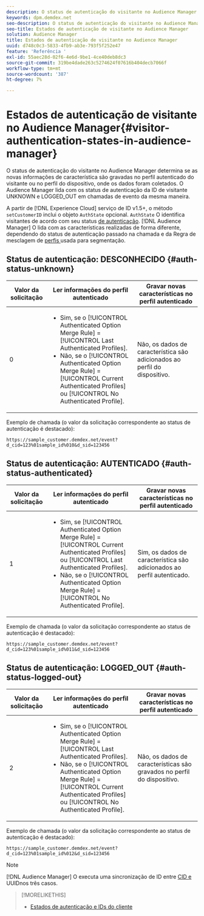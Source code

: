```yaml
---
description: O status de autenticação do visitante no Audience Manager determina se as novas informações de característica são gravadas no perfil autenticado do visitante ou no perfil do dispositivo, onde os dados foram coletados. O Audience Manager lida com os status de autenticação da ID de visitante UNKNOWN e LOGGED_OUT em chamadas de evento da mesma maneira.
keywords: dpm.demdex.net
seo-description: O status de autenticação do visitante no Audience Manager determina se as novas informações de característica são gravadas no perfil autenticado do visitante ou no perfil do dispositivo, onde os dados foram coletados. O Audience Manager lida com os status de autenticação da ID de visitante UNKNOWN e LOGGED_OUT em chamadas de evento da mesma maneira.
seo-title: Estados de autenticação de visitante no Audience Manager
solution: Audience Manager
title: Estados de autenticação de visitante no Audience Manager
uuid: d748c0c3-5833-4fb9-ab3e-793f5f252e47
feature: 'Referência '
exl-id: 55aec28d-02f6-4e6d-9be1-4ce40deb8dc3
source-git-commit: 319be4dade263c5274624f07616b404decb7066f
workflow-type: tm+mt
source-wordcount: '387'
ht-degree: 7%

---
```


# Estados de autenticação de visitante no Audience Manager{#visitor-authentication-states-in-audience-manager}

O status de autenticação do visitante no Audience Manager determina se as novas informações de característica são gravadas no perfil autenticado do visitante ou no perfil do dispositivo, onde os dados foram coletados. O Audience Manager lida com os status de autenticação da ID de visitante UNKNOWN e LOGGED_OUT em chamadas de evento da mesma maneira.

A partir de [!DNL Experience Cloud] serviço de ID v1.5+, o método `setCustomerID` inclui o objeto `AuthState` opcional. `AuthState` O identifica visitantes de acordo com seu status  [de autenticação](https://experienceleague.adobe.com/docs/id-service/using/reference/authenticated-state.html). [!DNL Audience Manager] O lida com as características realizadas de forma diferente, dependendo do status de autenticação passado na chamada e da Regra de mesclagem de  [perfis ](../features/profile-merge-rules/merge-rules-dashboard.md) usada para segmentação.

## Status de autenticação: DESCONHECIDO {#auth-status-unknown}

| Valor da solicitação | Ler informações do perfil autenticado | Gravar novas características no perfil autenticado |
|---|---|---|
| 0 | <ul><li>Sim, se o [!UICONTROL Authenticated Option Merge Rule] = [!UICONTROL Last Authenticated Profiles].</li><li>Não, se o [!UICONTROL Authenticated Option Merge Rule] = [!UICONTROL Current Authenticated Profiles] ou [!UICONTROL No Authenticated Profile].</li></ul> | Não, os dados de característica são adicionados ao perfil do dispositivo. |

Exemplo de chamada (o valor da solicitação correspondente ao status de autenticação é destacado):

`https://sample_customer.demdex.net/event?d_cid=123%01sample_id%010&d_sid=123456`

## Status de autenticação: AUTENTICADO {#auth-status-authenticated}

| Valor da solicitação | Ler informações do perfil autenticado | Gravar novas características no perfil autenticado |
|---|---|---|
| 1 | <ul><li>Sim, se [!UICONTROL Authenticated Option Merge Rule] = [!UICONTROL Current Authenticated Profiles] ou [!UICONTROL Last Authenticated Profiles].</li><li>Não, se o [!UICONTROL Authenticated Option Merge Rule] = [!UICONTROL No Authenticated Profile].</li></ul> | Sim, os dados de característica são adicionados ao perfil autenticado. |

Exemplo de chamada (o valor da solicitação correspondente ao status de autenticação é destacado):

`https://sample_customer.demdex.net/event?d_cid=123%01sample_id%011&d_sid=123456`

## Status de autenticação: LOGGED_OUT {#auth-status-logged-out}

| Valor da solicitação | Ler informações do perfil autenticado | Gravar novas características no perfil autenticado |
|---|---|---|
| 2 | <ul><li>Sim, se o [!UICONTROL Authenticated Option Merge Rule] = [!UICONTROL Last Authenticated Profiles].</li><li>Não, se o [!UICONTROL Authenticated Option Merge Rule] = [!UICONTROL Current Authenticated Profiles] ou [!UICONTROL No Authenticated Profile].</li></ul> | Não, os dados de características são gravados no perfil do dispositivo. |

Exemplo de chamada (o valor da solicitação correspondente ao status de autenticação é destacado):

`https://sample_customer.demdex.net/event?d_cid=123%01sample_id%012&d_sid=123456`

>[!NOTE]
>
>[!DNL Audience Manager] O executa uma sincronização de ID entre  [CID e ](../reference/ids-in-aam.md) UUIDnos três casos.

>[!MORELIKETHIS]
>
>* [Estados de autenticação e IDs do cliente](https://experienceleague.adobe.com/docs/id-service/using/reference/authenticated-state.html)

